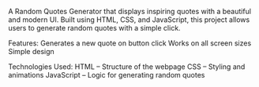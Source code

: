 A Random Quotes Generator that displays inspiring quotes with a beautiful and modern UI. Built using HTML, CSS, and JavaScript, this project allows users to generate random quotes with a simple click.

Features:
Generates a new quote on button click 
Works on all screen sizes 
Simple design

Technologies Used:
HTML – Structure of the webpage
CSS – Styling and animations
JavaScript – Logic for generating random quotes

